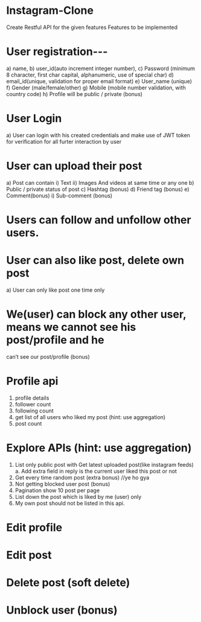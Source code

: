 # Instagram-Clone
Create Restful API for the given features
Features to be implemented
# User registration---
a) name,
b) user_id(auto increment integer number),
c) Password (minimum 8 character, first char capital, alphanumeric, use of
special char)
d) email_id(unique, validation for proper email format)
e) User_name (unique)
f) Gender (male/female/other)
g) Mobile (mobile number validation, with country code)
h) Profile will be public / private (bonus)
# User Login
a) User can login with his created credentials and make use of JWT token for
verification for all furter interaction by user
# User can upload their post
a) Post can contain
i) Text
ii) Images And videos at same time or any one
b) Public / private status of post
c) Hashtag (bonus)
d) Friend tag (bonus)
e) Comment(bonus)
i) Sub-comment (bonus)
#  Users can follow and unfollow other users.
#  User can also like post, delete own post
a) User can only like post one time only
#  We(user) can block any other user, means we cannot see his post/profile and he
can’t see our post/profile (bonus)
#  Profile api
1. profile details
2. follower count
3. following count
4. get list of all users who liked my post (hint: use aggregation)
5. post count
#  Explore APIs (hint: use aggregation)
1. List only public post with Get latest uploaded post(like instagram feeds)
a. Add extra field in reply is the current user liked this post or not
2. Get every time random post (extra bonus) //ye ho gya
3. Not getting blocked user post (bonus)
4. Pagination show 10 post per page
5. List down the post which is liked by me (user) only
6. My own post should not be listed in this api.
#  Edit profile
#  Edit post
#  Delete post (soft delete)
#  Unblock user (bonus)
